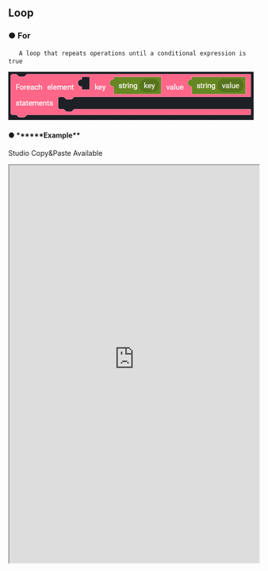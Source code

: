 ## Loop

### ● For

       A loop that repeats operations until a conditional expression is true

![](../../../img/assets/image%20%2886%29.png)

#### ● \***\***Example\*\*

<p class='comment'>Studio Copy&Paste Available</p>
<iframe
    src="https://d1sxhpvag16wqc.cloudfront.net/v3.1.0/loop/for_loop"
    width="100%"
    height="800px"
    allow=""
    sandbox="allow-scripts allow-same-origin" />
<div class="display-pdf">
    <p><img src="../../img/assets/for_loop_1.png" alt="" /></p>
    <p><img src="../../img/assets/for_loop_2.png" alt="" /></p>
</div>

#### ● \***\***Result\*\*

```text
{
  "result": {
    "Welcome to": "Synctree!",
    "code": 200,
    "This": "is",
    "for loop": "example"
  }
}
```

### ● Foreach

       Used to repeat the number of elements in an array or the number of properties in an object.

![](../../../img/assets/image%20%2886%29.png)

#### ● \***\***예제\*\*

<p class='comment'>Studio Copy&Paste Available</p>
<iframe
    src="https://d1sxhpvag16wqc.cloudfront.net/v3.1.0/loop/foreach_loop"
    width="100%"
    height="800px"
    allow=""
    sandbox="allow-scripts allow-same-origin" />
<div class="display-pdf">
    <p><img src="../../img/assets/loop_example_1.png" alt="" /></p>
    <p><img src="../../img/assets/loop_example_2.png" alt="" /></p>
</div>

#### ● \***\***Result\*\*

```text
{
  "result": {
    "foreach": "Welcome to Synctree!"
  }
}
```

### ● Control

#### break

       Loop Control: Used when out of control flow

![](../../../img/assets/image%20%28150%29.png)

#### continue

       Loop Control: Maintains the flow of control, skips the current part, and proceeds to the next statement

![](../../../img/assets/image%20%2857%29.png)
